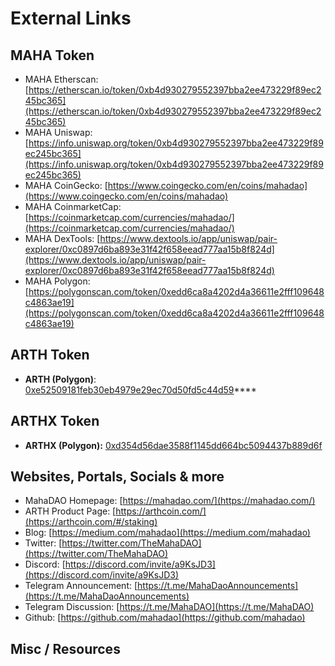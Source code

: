 # External Links

## MAHA Token 

* MAHA Etherscan: [https://etherscan.io/token/0xb4d930279552397bba2ee473229f89ec245bc365](https://etherscan.io/token/0xb4d930279552397bba2ee473229f89ec245bc365)
* MAHA Uniswap: [https://info.uniswap.org/token/0xb4d930279552397bba2ee473229f89ec245bc365](https://info.uniswap.org/token/0xb4d930279552397bba2ee473229f89ec245bc365)
* MAHA CoinGecko: [https://www.coingecko.com/en/coins/mahadao](https://www.coingecko.com/en/coins/mahadao)
* MAHA CoinmarketCap: [https://coinmarketcap.com/currencies/mahadao/](https://coinmarketcap.com/currencies/mahadao/)
* MAHA DexTools: [https://www.dextools.io/app/uniswap/pair-explorer/0xc0897d6ba893e31f42f658eead777aa15b8f824d](https://www.dextools.io/app/uniswap/pair-explorer/0xc0897d6ba893e31f42f658eead777aa15b8f824d)
* MAHA Polygon: [https://polygonscan.com/token/0xedd6ca8a4202d4a36611e2fff109648c4863ae19](https://polygonscan.com/token/0xedd6ca8a4202d4a36611e2fff109648c4863ae19)

## ARTH Token 

* **ARTH \(Polygon\)**:  [0xe52509181feb30eb4979e29ec70d50fd5c44d59](https://polygonscan.com/token/0xe52509181feb30eb4979e29ec70d50fd5c44d590)\*\*\*\*

## ARTHX Token 

* **ARTHX \(Polygon\):**  [0xd354d56dae3588f1145dd664bc5094437b889d6f](https://polygonscan.com/token/0xd354d56dae3588f1145dd664bc5094437b889d6f)

## Websites, Portals, Socials & more

* MahaDAO Homepage: [https://mahadao.com/](https://mahadao.com/)
* ARTH Product Page: [https://arthcoin.com/](https://arthcoin.com/#/staking)
* Blog: [https://medium.com/mahadao](https://medium.com/mahadao)
* Twitter: [https://twitter.com/TheMahaDAO](https://twitter.com/TheMahaDAO)
* Discord: [https://discord.com/invite/a9KsJD3](https://discord.com/invite/a9KsJD3)
* Telegram Announcement: [https://t.me/MahaDaoAnnouncements](https://t.me/MahaDaoAnnouncements)
* Telegram Discussion: [https://t.me/MahaDAO](https://t.me/MahaDAO)
* Github: [https://github.com/mahadao](https://github.com/mahadao)

## Misc / Resources

